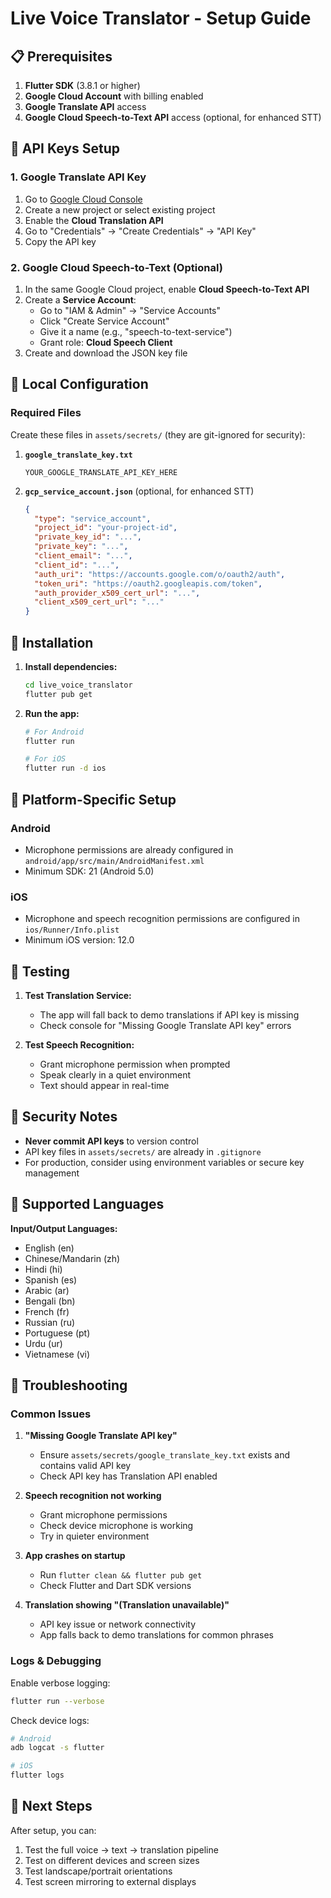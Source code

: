 # Live Voice Translator - Setup Guide

## 📋 Prerequisites

1. **Flutter SDK** (3.8.1 or higher)
2. **Google Cloud Account** with billing enabled
3. **Google Translate API** access
4. **Google Cloud Speech-to-Text API** access (optional, for enhanced STT)

## 🔑 API Keys Setup

### 1. Google Translate API Key

1. Go to [Google Cloud Console](https://console.cloud.google.com/)
2. Create a new project or select existing project
3. Enable the **Cloud Translation API**
4. Go to "Credentials" → "Create Credentials" → "API Key"
5. Copy the API key

### 2. Google Cloud Speech-to-Text (Optional)

1. In the same Google Cloud project, enable **Cloud Speech-to-Text API**
2. Create a **Service Account**:
   - Go to "IAM & Admin" → "Service Accounts"
   - Click "Create Service Account"
   - Give it a name (e.g., "speech-to-text-service")
   - Grant role: **Cloud Speech Client**
3. Create and download the JSON key file

## 📁 Local Configuration

### Required Files

Create these files in `assets/secrets/` (they are git-ignored for security):

1. **`google_translate_key.txt`**
   ```
   YOUR_GOOGLE_TRANSLATE_API_KEY_HERE
   ```

2. **`gcp_service_account.json`** (optional, for enhanced STT)
   ```json
   {
     "type": "service_account",
     "project_id": "your-project-id",
     "private_key_id": "...",
     "private_key": "...",
     "client_email": "...",
     "client_id": "...",
     "auth_uri": "https://accounts.google.com/o/oauth2/auth",
     "token_uri": "https://oauth2.googleapis.com/token",
     "auth_provider_x509_cert_url": "...",
     "client_x509_cert_url": "..."
   }
   ```

## 🚀 Installation

1. **Install dependencies:**
   ```bash
   cd live_voice_translator
   flutter pub get
   ```

2. **Run the app:**
   ```bash
   # For Android
   flutter run

   # For iOS
   flutter run -d ios
   ```

## 🔧 Platform-Specific Setup

### Android
- Microphone permissions are already configured in `android/app/src/main/AndroidManifest.xml`
- Minimum SDK: 21 (Android 5.0)

### iOS
- Microphone and speech recognition permissions are configured in `ios/Runner/Info.plist`
- Minimum iOS version: 12.0

## 🧪 Testing

1. **Test Translation Service:**
   - The app will fall back to demo translations if API key is missing
   - Check console for "Missing Google Translate API key" errors

2. **Test Speech Recognition:**
   - Grant microphone permission when prompted
   - Speak clearly in a quiet environment
   - Text should appear in real-time

## 🔐 Security Notes

- **Never commit API keys** to version control
- API key files in `assets/secrets/` are already in `.gitignore`
- For production, consider using environment variables or secure key management

## 📱 Supported Languages

**Input/Output Languages:**
- English (en)
- Chinese/Mandarin (zh)
- Hindi (hi)
- Spanish (es)
- Arabic (ar)
- Bengali (bn)
- French (fr)
- Russian (ru)
- Portuguese (pt)
- Urdu (ur)
- Vietnamese (vi)

## 🐛 Troubleshooting

### Common Issues

1. **"Missing Google Translate API key"**
   - Ensure `assets/secrets/google_translate_key.txt` exists and contains valid API key
   - Check API key has Translation API enabled

2. **Speech recognition not working**
   - Grant microphone permissions
   - Check device microphone is working
   - Try in quieter environment

3. **App crashes on startup**
   - Run `flutter clean && flutter pub get`
   - Check Flutter and Dart SDK versions

4. **Translation showing "(Translation unavailable)"**
   - API key issue or network connectivity
   - App falls back to demo translations for common phrases

### Logs & Debugging

Enable verbose logging:
```bash
flutter run --verbose
```

Check device logs:
```bash
# Android
adb logcat -s flutter

# iOS
flutter logs
```

## 🚀 Next Steps

After setup, you can:
1. Test the full voice → text → translation pipeline
2. Test on different devices and screen sizes
3. Test landscape/portrait orientations
4. Test screen mirroring to external displays
